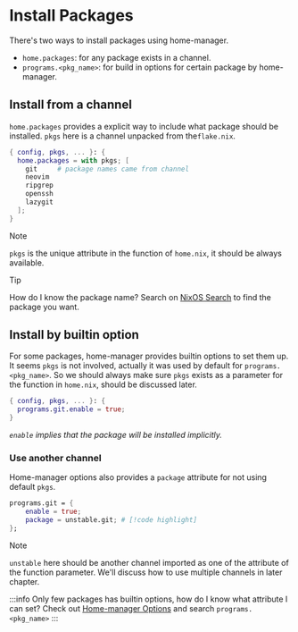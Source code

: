 # Install Packages

There's two ways to install packages using home-manager.

- `home.packages`: for any package exists in a channel.
- `programs.<pkg_name>`: for build in options for certain package by home-manager.

## Install from a channel

`home.packages` provides a explicit way to include what package should be installed.
`pkgs` here is a channel unpacked from the`flake.nix`.

```nix
{ config, pkgs, ... }: {
  home.packages = with pkgs; [
    git     # package names came from channel
    neovim
    ripgrep
    openssh
    lazygit
  ];
}
```

> [!NOTE]
> `pkgs` is the unique attribute in the function of `home.nix`, it should be always available.

> [!TIP]
> How do I know the package name?
> Search on [NixOS Search](https://search.nixos.org/packages) to find the package you want.

## Install by builtin option

For some packages, home-manager provides builtin options to set them up.
It seems `pkgs` is not involved, actually it was used by default for `programs.<pkg_name>`.
So we should always make sure `pkgs` exists as a parameter for the function in `home.nix`, should be discussed later.

```nix
{ config, pkgs, ... }: {
  programs.git.enable = true;
}
```

*`enable` implies that the package will be installed implicitly.*

### Use another channel

Home-manager options also provides a `package` attribute for not using default `pkgs`.

```nix
programs.git = {
    enable = true;
    package = unstable.git; # [!code highlight] 
};
```

> [!NOTE]
> `unstable` here should be another channel imported as one of the attribute of the function parameter.
> We'll discuss how to use multiple channels in later chapter.

:::info
Only few packages has builtin options, how do I know what attribute I can set?
Check out [Home-manager Options](https://nix-community.github.io/home-manager/options.xhtml) and search `programs.<pkg_name>`
:::
